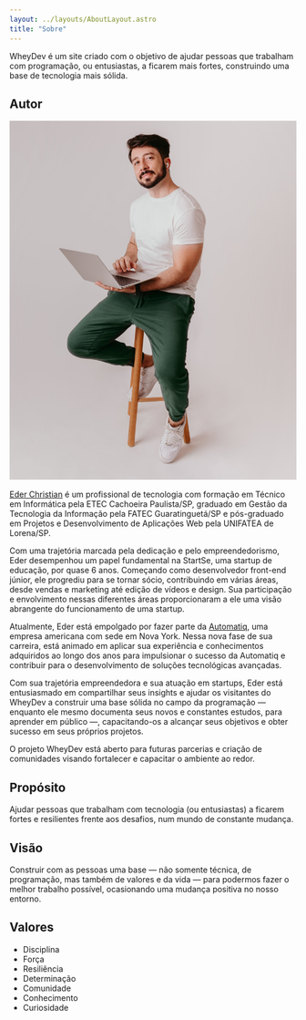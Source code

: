 ```yaml
---
layout: ../layouts/AboutLayout.astro
title: "Sobre"
---
```


WheyDev é um site criado com o objetivo de ajudar pessoas que trabalham com programação, ou entusiastas, a ficarem mais fortes, construindo uma base de tecnologia mais sólida.

## Autor

<img src="../../public/assets/img/sobre/eder-christian.jpg" alt="Eder Christian">

<a href="htts://ederchristian.com" target="_blank" rel="noopener noreferrer">Eder Christian</a> é um profissional de tecnologia com formação em Técnico em Informática pela ETEC Cachoeira Paulista/SP, graduado em Gestão da Tecnologia da Informação pela FATEC Guaratinguetá/SP e pós-graduado em Projetos e Desenvolvimento de Aplicações Web pela UNIFATEA de Lorena/SP.

Com uma trajetória marcada pela dedicação e pelo empreendedorismo, Eder desempenhou um papel fundamental na StartSe, uma startup de educação, por quase 6 anos. Começando como desenvolvedor front-end júnior, ele progrediu para se tornar sócio, contribuindo em várias áreas, desde vendas e marketing até edição de vídeos e design. Sua participação e envolvimento nessas diferentes áreas proporcionaram a ele uma visão abrangente do funcionamento de uma startup.

Atualmente, Eder está empolgado por fazer parte da <a href="https://automatiq.com" target="_blank" rel="noopener noreferrer">Automatiq</a>, uma empresa americana com sede em Nova York. Nessa nova fase de sua carreira, está animado em aplicar sua experiência e conhecimentos adquiridos ao longo dos anos para impulsionar o sucesso da Automatiq e contribuir para o desenvolvimento de soluções tecnológicas avançadas.

Com sua trajetória empreendedora e sua atuação em startups, Eder está entusiasmado em compartilhar seus insights e ajudar os visitantes do WheyDev a construir uma base sólida no campo da programação — enquanto ele mesmo documenta seus novos e constantes estudos, para aprender em público —, capacitando-os a alcançar seus objetivos e obter sucesso em seus próprios projetos.

O projeto WheyDev está aberto para futuras parcerias e criação de comunidades visando fortalecer e capacitar o ambiente ao redor.

## Propósito

Ajudar pessoas que trabalham com tecnologia (ou entusiastas) a ficarem fortes e resilientes frente aos desafios, num mundo de constante mudança.

## Visão

Construir com as pessoas uma base — não somente técnica, de programação, mas também de valores e da vida — para podermos fazer o melhor trabalho possível, ocasionando uma mudança positiva no nosso entorno.

## Valores

- Disciplina
- Força
- Resiliência
- Determinação
- Comunidade
- Conhecimento
- Curiosidade
